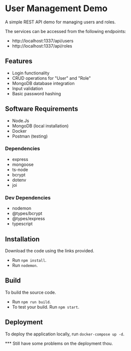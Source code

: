 # User Management Demo
A simple REST API demo for managing users and roles.

The services can be accessed from the following endpoints:
- http://localhost:1337/api/users
- http://localhost:1337/api/roles

## Features
- Login functionality
- CRUD operations for "User" and "Role"
- MongoDB database integration
- Input validation
- Basic password hashing

## Software Requirements
- Node.Js
- MongoDB (local installation)
- Docker
- Postman (testing)

### Dependencies
- express
- mongoose
- ts-node
- bcrypt
- dotenv
- joi

### Dev Dependencies
- nodemon
- @types/bcrypt
- @types/express
- typescript

## Installation
Download the code using the links provided.
- Run `npm install`.
- Run `nodemon`.

## Build
To build the source code.
- Run `npm run build`.
- To test your build. Run `npm start`.

## Deployment
To deploy the application locally, run `docker-compose up -d`.

*** Still have some problems on the deployment thou. 
